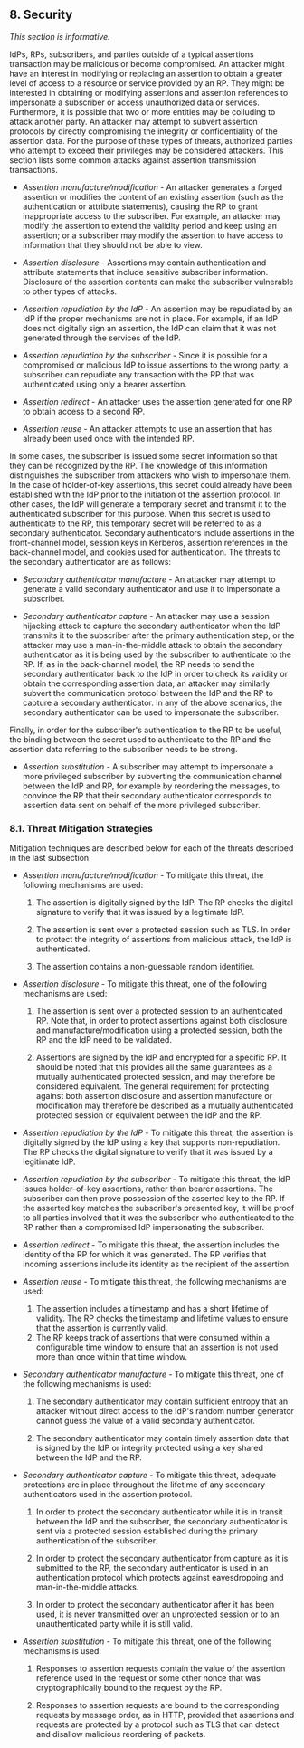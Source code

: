 <div class="breaker"></div>
<a name="sec8"></a>

## 8. Security

*This section is informative.*

IdPs, RPs, subscribers, and parties outside of a typical assertions transaction may be malicious or become compromised. An attacker might have an interest in modifying or replacing an assertion to obtain a greater level of access to a resource or service provided by an
RP. They might be interested in obtaining or modifying
assertions and assertion references to impersonate a subscriber or
access unauthorized data or services. Furthermore, it is possible that
two or more entities may be colluding to attack another party. An
attacker may attempt to subvert assertion protocols by directly
compromising the integrity or confidentiality of the assertion data. For the purpose of these types of threats, authorized parties who attempt to exceed their privileges may be considered attackers. This section lists some common attacks against assertion transmission transactions.

-   *Assertion manufacture/modification* - An attacker generates a
    forged assertion or modifies the content of an existing assertion (such as the
    authentication or attribute statements),
    causing the RP to grant inappropriate access to the subscriber. For
    example, an attacker may modify the assertion to extend the validity
    period and keep using an assertion; or a subscriber may modify the assertion to have access to
    information that they should not be able to view.

-   *Assertion disclosure* - Assertions may contain authentication and
    attribute statements that include sensitive subscriber information.
    Disclosure of the assertion contents can make the subscriber
    vulnerable to other types of attacks.

-   *Assertion repudiation by the IdP* - An assertion may be
    repudiated by an IdP if the proper mechanisms are not in place.
    For example, if an IdP does not digitally sign an assertion, the
    IdP can claim that it was not generated through the services of
    the IdP.

-   *Assertion repudiation by the subscriber* - Since it is possible for
    a compromised or malicious IdP to issue assertions to the
    wrong party, a subscriber can repudiate any transaction with the RP
    that was authenticated using only a bearer assertion.

-   *Assertion redirect* - An attacker uses the assertion generated for
    one RP to obtain access to a second RP.

-   *Assertion reuse* - An attacker attempts to use an assertion that
    has already been used once with the intended RP.

In
some cases, the subscriber is
issued some secret information so that they can be recognized by the RP. The knowledge of this information distinguishes the
subscriber from attackers who wish to impersonate them. In the
case of holder-of-key assertions, this secret could already have been
established with the IdP prior to the initiation of the assertion
protocol. In other cases, the IdP will generate a temporary secret
and transmit it to the authenticated subscriber for this purpose. When this secret is used to authenticate to the RP, this temporary secret will be referred to as a secondary
authenticator. Secondary authenticators include assertions in the front-channel
model, session keys in Kerberos, assertion references in the back-channel
model, and cookies used for authentication. The threats to the secondary
authenticator are as follows:

-   *Secondary authenticator manufacture* - An attacker may attempt to
    generate a valid secondary authenticator and use it to impersonate
    a subscriber.

-   *Secondary authenticator capture* - An attacker may use a session
    hijacking attack to capture the secondary authenticator when the
    IdP transmits it to the subscriber after the primary
    authentication step, or the attacker may use a man-in-the-middle
    attack to obtain the secondary authenticator as it is being used by
    the subscriber to authenticate to the RP. If, as in the back-channel
    model, the RP needs to send the secondary authenticator back to the
    IdP in order to check its validity or obtain the corresponding
    assertion data, an attacker may similarly subvert the communication
    protocol between the IdP and the RP to capture a
    secondary authenticator. In any of the above scenarios, the
    secondary authenticator can be used to impersonate the subscriber.

Finally, in order for the subscriber's authentication to the RP to be
useful, the binding between the secret used to authenticate to the RP
and the assertion data referring to the subscriber needs to be strong.

-   *Assertion substitution* - A subscriber may attempt to impersonate a
    more privileged subscriber by subverting the communication channel
    between the IdP and RP, for example by reordering the messages,
    to convince the RP that their secondary authenticator
    corresponds to assertion data sent on behalf of the more
    privileged subscriber. 
    

### 8.1. Threat Mitigation Strategies

Mitigation techniques are described below for each of the threats
described in the last subsection.

-   *Assertion manufacture/modification* - To mitigate this threat,
    the following mechanisms are used:

	1.  The assertion is digitally signed by the IdP. The RP 
    checks the digital signature to verify that it was issued by a
    legitimate IdP.

	2.  The assertion is sent over a protected session such as TLS. In
    order to protect the integrity of assertions from malicious attack,
    the IdP is authenticated.

	3. The assertion contains a non-guessable random identifier. 

-   *Assertion disclosure* - To mitigate this threat, one of the
    following mechanisms are used:

	1.  The assertion is sent over a protected session to an
    authenticated RP. Note that, in order to protect assertions against
    both disclosure and manufacture/modification using a protected
    session, both the RP and the IdP need to be validated. 

	2.  Assertions are signed by the IdP and encrypted for
    a specific RP.  It should be
    noted that this provides all the same guarantees as a mutually
    authenticated protected session, and may therefore be
    considered equivalent. The general requirement for protecting
    against both assertion disclosure and assertion
    manufacture or modification may therefore be described as a mutually authenticated protected session or equivalent between the IdP
    and the RP. 

-   *Assertion repudiation by the IdP* - To mitigate this threat,
    the assertion is digitally signed by the IdP using a key
    that supports non-repudiation. The RP checks the digital
    signature to verify that it was issued by a legitimate IdP.

-   *Assertion repudiation by the subscriber* - To mitigate this threat,
    the IdP issues holder-of-key assertions, rather than bearer assertions.
    The subscriber can then prove possession of the asserted key to
    the RP. If the asserted key matches the subscriber's presented key,
    it will be proof to all parties
    involved that it was the subscriber who authenticated to the RP
    rather than a compromised IdP impersonating the subscriber.

-   *Assertion redirect* - To mitigate this threat, the assertion
    includes the identity of the RP for which it was generated. The RP
    verifies that incoming assertions include its identity as the
    recipient of the assertion. 

-   *Assertion reuse* - To mitigate this threat, the following
    mechanisms are used:

	1.  The assertion includes a timestamp and has a short lifetime
    of validity. The RP checks the timestamp and lifetime values to
    ensure that the assertion is currently valid. 
	2.  The RP keeps track of assertions that were consumed within
    a configurable time window to ensure that an assertion is not
    used more than once within that time window. 

-   *Secondary authenticator manufacture* - To mitigate this threat, one
    of the following mechanisms is used:

	1.  The secondary authenticator may contain sufficient entropy that an
    attacker without direct access to the IdP's random number
    generator cannot guess the value of a valid secondary authenticator.

	2.  The secondary authenticator may contain timely assertion data that
    is signed by the IdP or integrity protected using a key shared
    between the IdP and the RP.



-   *Secondary authenticator capture* - To mitigate this threat,
    adequate protections are in place throughout the lifetime of
    any secondary authenticators used in the assertion protocol.

	1.  In order to protect the secondary authenticator while it is in
    transit between the IdP and the subscriber, the secondary
    authenticator is sent via a protected session established
    during the primary authentication of the subscriber. 

	2.  In order to protect the secondary authenticator from capture as it
    is submitted to the RP, the secondary authenticator is used in
    an authentication protocol which protects against eavesdropping and
    man-in-the-middle attacks.

	3.  In order to protect the secondary authenticator after it has been
    used, it is never transmitted over an unprotected session or to
    an unauthenticated party while it is still valid.
    
-   *Assertion substitution* - To mitigate this threat, one of the
    following mechanisms is used:

	1.  Responses to assertion requests contain the value of the assertion reference used
    in the request or some other nonce that was cryptographically bound
    to the request by the RP.

	2.  Responses to assertion requests are bound to the corresponding
    requests by message order, as in HTTP, provided that assertions and
    requests are protected by a protocol such as TLS that can detect and
    disallow malicious reordering of packets.
